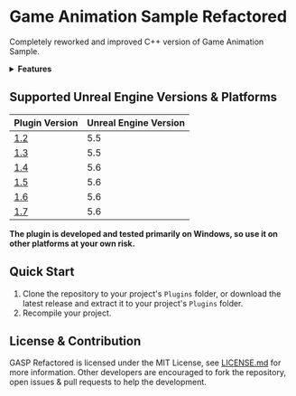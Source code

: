 ﻿# Game Animation Sample Refactored

Completely reworked and improved С++ version of Game Animation Sample.

<details>

<summary><b>Features</b></summary>

- Game Animation Sample.
- Reworked plugin structure. Content is separated into 3 categories: `GASP` - main content, `GASPCamera` - camera-related content, and `GASPExtras` - other optional content.
- Overlay layering system built with separate Anim Graphs and Linked Layers.
- All overlays from ALS.
- Basic weapon attach system from ALS.
- Basic overlay switcher widget from ALS.

For more information, see the [Releases](https://github.com/Anaylan/GASP-Refactored/releases). Reading the changelogs is a good way to keep up to date with the newest features of a plugin.
</details>

## Supported Unreal Engine Versions & Platforms

| Plugin Version                                                     | Unreal Engine Version |
|--------------------------------------------------------------------|-----------------------|
| [1.2](https://github.com/Anaylan/GASP-Refactored/releases/tag/1.2) | 5.5                   |
| [1.3](https://github.com/Anaylan/GASP-Refactored/releases/tag/1.3) | 5.5                   |
| [1.4](https://github.com/Anaylan/GASP-Refactored/releases/tag/1.4) | 5.6                   |
| [1.5](https://github.com/Anaylan/GASP-Refactored/releases/tag/1.5) | 5.6                   |
| [1.6](https://github.com/Anaylan/GASP-Refactored/releases/tag/1.6) | 5.6                   |
| [1.7](https://github.com/Anaylan/GASP-Refactored/releases/tag/1.7) | 5.6                   |

**The plugin is developed and tested primarily on Windows, so use it on other platforms at your own risk.**

## Quick Start

1. Clone the repository to your project's `Plugins` folder, or download the latest release and extract it to your
   project's `Plugins` folder.
2. Recompile your project.


## License & Contribution

GASP Refactored is licensed under the MIT License, see [LICENSE.md](LICENSE.md) for more information. Other developers are encouraged to fork the repository, open issues & pull requests to help the development.